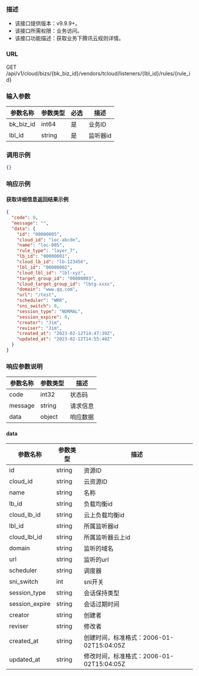 ### 描述

- 该接口提供版本：v9.9.9+。
- 该接口所需权限：业务访问。
- 该接口功能描述：获取业务下腾讯云规则详情。

### URL

GET /api/v1/cloud/bizs/{bk_biz_id}/vendors/tcloud/listeners/{lbl_id}/rules/{rule_id}

### 输入参数

| 参数名称      | 参数类型   | 必选 | 描述     |
|-----------|--------|----|--------|
| bk_biz_id | int64  | 是  | 业务ID   |
| lbl_id    | string | 是  | 监听器id  |

### 调用示例
```json
{}
```

### 响应示例

#### 获取详细信息返回结果示例

```json
{
  "code": 0,
  "message": "",
  "data": {
    "id": "00000005",
    "cloud_id": "loc-abcde",
    "name": "loc-005",
    "rule_type": "layer_7",
    "lb_id": "00000001",
    "cloud_lb_id": "lb-123456",
    "lbl_id": "00000002",
    "cloud_lbl_id": "lbl-xyz",
    "target_group_id": "00000003",
    "cloud_target_group_id": "lbtg-xxxx",
    "domain": "www.qq.com",
    "url": "/test",
    "scheduler": "WRR",
    "sni_switch": 0,
    "session_type": "NORMAL",
    "session_expire": 0,
    "creator": "Jim",
    "reviser": "Jim",
    "created_at": "2023-02-12T14:47:39Z",
    "updated_at": "2023-02-12T14:55:40Z"
  }
}
```

### 响应参数说明

| 参数名称    | 参数类型   | 描述   |
|---------|--------|------|
| code    | int32  | 状态码  |
| message | string | 请求信息 |
| data    | object | 响应数据 |

#### data

| 参数名称           | 参数类型   | 描述                             |
|----------------|--------|--------------------------------|
| id             | string | 资源ID                           |
| cloud_id       | string | 云资源ID                          |
| name           | string | 名称                             |
| lb_id          | string | 负载均衡id                         |
| cloud_lb_id    | string | 云上负载均衡id                       |
| lbl_id         | string | 所属监听器id                        |
| cloud_lbl_id   | string | 所属监听器云上id                      |
| domain         | string | 监听的域名                          |
| url            | string | 监听的url                         |
| scheduler      | string | 调度器                            |
| sni_switch     | int    | sni开关                          |
| session_type   | string | 会话保持类型                         |
| session_expire | string | 会话过期时间                         |
| creator        | string | 创建者                            |
| reviser        | string | 修改者                            |
| created_at     | string | 创建时间，标准格式：2006-01-02T15:04:05Z |
| updated_at     | string | 修改时间，标准格式：2006-01-02T15:04:05Z |